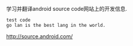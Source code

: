 

学习并翻译android source code网站上的开发信息.
```
test code
go lan is the best lang in the world.
```
http://source.android.com/